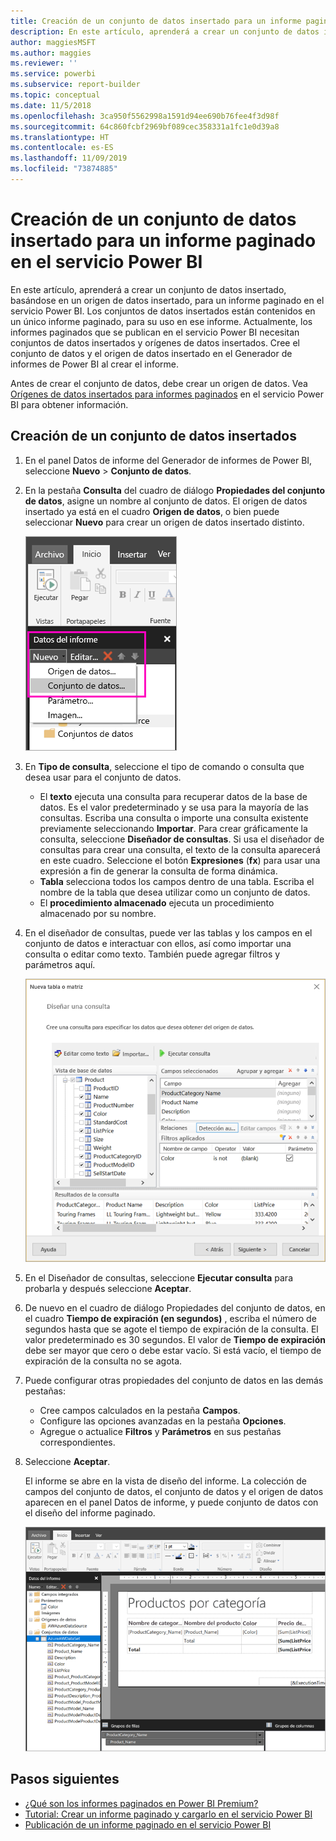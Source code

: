 ```yaml
---
title: Creación de un conjunto de datos insertado para un informe paginado de Power BI
description: En este artículo, aprenderá a crear un conjunto de datos insertado, basándose en un origen de datos insertado, para un informe paginado en el servicio Power BI.
author: maggiesMSFT
ms.author: maggies
ms.reviewer: ''
ms.service: powerbi
ms.subservice: report-builder
ms.topic: conceptual
ms.date: 11/5/2018
ms.openlocfilehash: 3ca950f5562998a1591d94ee690b76fee4f3d98f
ms.sourcegitcommit: 64c860fcbf2969bf089cec358331a1fc1e0d39a8
ms.translationtype: HT
ms.contentlocale: es-ES
ms.lasthandoff: 11/09/2019
ms.locfileid: "73874885"
---
```

# <a name="create-an-embedded-dataset-for-a-paginated-report-in-the-power-bi-service"></a>Creación de un conjunto de datos insertado para un informe paginado en el servicio Power BI

En este artículo, aprenderá a crear un conjunto de datos insertado, basándose en un origen de datos insertado, para un informe paginado en el servicio Power BI. Los conjuntos de datos insertados están contenidos en un único informe paginado, para su uso en ese informe. Actualmente, los informes paginados que se publican en el servicio Power BI necesitan conjuntos de datos insertados y orígenes de datos insertados. Cree el conjunto de datos y el origen de datos insertado en el Generador de informes de Power BI al crear el informe. 

Antes de crear el conjunto de datos, debe crear un origen de datos. Vea [Orígenes de datos insertados para informes paginados](paginated-reports-embedded-data-source.md) en el servicio Power BI para obtener información.
  
## <a name="create-an-embedded-dataset"></a>Creación de un conjunto de datos insertados
  
1. En el panel Datos de informe del Generador de informes de Power BI, seleccione **Nuevo** > **Conjunto de datos**.

1. En la pestaña **Consulta** del cuadro de diálogo **Propiedades del conjunto de datos**, asigne un nombre al conjunto de datos. El origen de datos insertado ya está en el cuadro **Origen de datos**, o bien puede seleccionar **Nuevo** para crear un origen de datos insertado distinto.
 
   ![Nuevo conjunto de datos](media/paginated-reports-create-embedded-dataset/power-bi-paginated-new-dataset.png)  

3. En **Tipo de consulta**, seleccione el tipo de comando o consulta que desea usar para el conjunto de datos. 
    - El **texto** ejecuta una consulta para recuperar datos de la base de datos. Es el valor predeterminado y se usa para la mayoría de las consultas. Escriba una consulta o importe una consulta existente previamente seleccionando **Importar**. Para crear gráficamente la consulta, seleccione **Diseñador de consultas**. Si usa el diseñador de consultas para crear una consulta, el texto de la consulta aparecerá en este cuadro. Seleccione el botón **Expresiones** (**fx**) para usar una expresión a fin de generar la consulta de forma dinámica. 
    - **Tabla** selecciona todos los campos dentro de una tabla. Escriba el nombre de la tabla que desea utilizar como un conjunto de datos.
    - El **procedimiento almacenado** ejecuta un procedimiento almacenado por su nombre.

4. En el diseñador de consultas, puede ver las tablas y los campos en el conjunto de datos e interactuar con ellos, así como importar una consulta o editar como texto. También puede agregar filtros y parámetros aquí. 

    ![Diseñador de consultas](media/paginated-reports-create-embedded-dataset/power-bi-paginated-embedded-dataset-edit-query.png)

5. En el Diseñador de consultas, seleccione **Ejecutar consulta** para probarla y después seleccione **Aceptar**.

1. De nuevo en el cuadro de diálogo Propiedades del conjunto de datos, en el cuadro **Tiempo de expiración (en segundos)** , escriba el número de segundos hasta que se agote el tiempo de expiración de la consulta. El valor predeterminado es 30 segundos. El valor de **Tiempo de expiración** debe ser mayor que cero o debe estar vacío. Si está vacío, el tiempo de expiración de la consulta no se agota.

7.  Puede configurar otras propiedades del conjunto de datos en las demás pestañas:
    - Cree campos calculados en la pestaña **Campos**.
    - Configure las opciones avanzadas en la pestaña **Opciones**.
    - Agregue o actualice **Filtros** y **Parámetros** en sus pestañas correspondientes.

8. Seleccione **Aceptar**.
 
   El informe se abre en la vista de diseño del informe. La colección de campos del conjunto de datos, el conjunto de datos y el origen de datos aparecen en el panel Datos de informe, y puede conjunto de datos con el diseño del informe paginado.  

    ![Conjunto de datos en la vista de diseño del informe](media/paginated-reports-create-embedded-dataset/power-bi-paginated-embedded-dataset-report-design-view.png) 
 
## <a name="next-steps"></a>Pasos siguientes 

- [¿Qué son los informes paginados en Power BI Premium?](paginated-reports-report-builder-power-bi.md)  
- [Tutorial: Crear un informe paginado y cargarlo en el servicio Power BI](paginated-reports-quickstart-aw.md)
- [Publicación de un informe paginado en el servicio Power BI](paginated-reports-save-to-power-bi-service.md)

